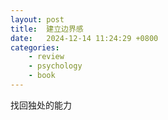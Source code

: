 ```yaml
---
layout: post
title:  建立边界感
date:   2024-12-14 11:24:29 +0800
categories: 
    - review
    - psychology
    - book
---
```


找回独处的能力